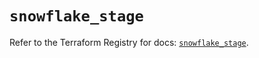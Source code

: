 # `snowflake_stage`

Refer to the Terraform Registry for docs: [`snowflake_stage`](https://registry.terraform.io/providers/snowflake-labs/snowflake/1.0.3/docs/resources/stage).
